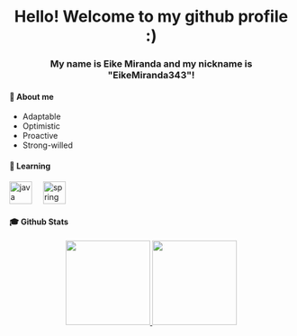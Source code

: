 <h1 align='center'> Hello! Welcome to my github profile :)</h1>

<h3 align='center'>My name is Eike Miranda and my nickname is "EikeMiranda343"!</h3>

<h4>👋 About me</h4>

- Adaptable
- Optimistic
- Proactive
- Strong-willed

<!--h4 align="left">🛠 Language and tools</h4-->

<!-- div align='left'>
  <img src="https://cdn.jsdelivr.net/gh/devicons/devicon@latest/icons/html5/html5-original-wordmark.svg" height=40 alt="html logo"/>
  <img width="12" />
  <img src="https://cdn.jsdelivr.net/gh/devicons/devicon@latest/icons/css3/css3-original-wordmark.svg" height=40 alt="css logo"/>
  <img width="12" />
  <img src="https://cdn.jsdelivr.net/gh/devicons/devicon@latest/icons/javascript/javascript-original.svg" height=40 alt="js logo"/>
  <img width="12" />
  <img src="https://cdn.jsdelivr.net/gh/devicons/devicon@latest/icons/react/react-original-wordmark.svg" height=40 alt="react logo"/>
  <img width="12" />
  <img src="https://cdn.jsdelivr.net/gh/devicons/devicon@latest/icons/typescript/typescript-original.svg" height=40 alt="typescript logo"/>
</div-->

<h4 align="left">🔭 Learning</h4>

<div align='left'>
  <img src="https://cdn.jsdelivr.net/gh/devicons/devicon@latest/icons/java/java-original.svg" height=40 alt="java logo"/>
  <img width="12" />
  <img src="https://cdn.jsdelivr.net/gh/devicons/devicon@latest/icons/spring/spring-original.svg" height=40 alt="spring logo"/>         
</div>

<h4 align="left">🎓 Github Stats</h4>

<div align='center'>
  <a href="https://github.com/EikeMiranda343">
  <img loading="lazy" height="150em" src="https://github-readme-stats.vercel.app/api?username=EikeMiranda343&show_icons=true"/>
  <img loading="lazy" height="150em" src="https://github-readme-stats.vercel.app/api/top-langs/?username=EikeMiranda343&layout=compact"/>
<div>


